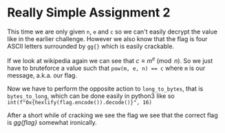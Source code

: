 # Really Simple Assignment 2
This time we are only given `n`, `e` and `c` so we can't easily decrypt the 
value like in the earlier challenge. However we also know that the flag
is four ASCII letters surrounded by `gg{}` which is easily crackable.

If we look at wikipedia again we can see that $c \equiv m^e \pmod{n}$. So we just
have to bruteforce a value such that `pow(m, e, n) == c` where `m` is our 
message, a.k.a. our flag. 

Now we have to perform the opposite action to `long_to_bytes`, that is 
`bytes_to_long`, which can be done easily in python3 like so `int(f"0x{hexlify(flag.encode()).decode()}", 16)`

After a short while of cracking we see the flag we see that the correct flag is
*gg{flag}* somewhat ironically.

